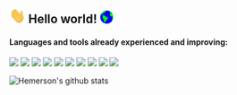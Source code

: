 ## <img src="https://github.com/hemerson-git/hemerson-git/blob/master/assets/Hi.gif" width="29px"> Hello world!&nbsp;<img src="https://github.com/hemerson-git/hemerson-git/blob/master/assets/Earth.gif" width="24px">

<!--
**hemerson-git/hemerson-git** is a ✨ _special_ ✨ repository because its `README.md` (this file) appears on your GitHub profile.

Here are some ideas to get you started:

- 🔭 I’m currently working on ...
- 🌱 I’m currently learning ...
- 👯 I’m looking to collaborate on ...
- 🤔 I’m looking for help with ...
- 💬 Ask me about ...
- 📫 How to reach me: ...
- 😄 Pronouns: ...
- ⚡ Fun fact: ...
-->

#### Languages and tools already experienced and improving:
<img height="25" src="https://img.shields.io/badge/javascript%20-%23323330.svg?&style=for-the-badge&logo=javascript&logoColor=white"></img>
<img height="25" src="https://img.shields.io/badge/react%20-%23323330.svg?&style=for-the-badge&logo=react&logoColor=%23F7DF1E"></img>
<img height="25" src="https://img.shields.io/badge/html5%20-%23E34F26.svg?&style=for-the-badge&logo=react.js&logoColor=white"> </img>
<img height="25" src="https://img.shields.io/badge/node.js%20-%2343853D.svg?&style=for-the-badge&logo=node.js&logoColor=white"> </img>
<img height="25" src="https://img.shields.io/badge/css-%23239120.svg?&style=flat-square&logo=css3&logoColor=white"> </img>
<img height="25" src="https://img.shields.io/badge/sass%20-%23CC6699.svg?&style=for-the-badge&logo=sass&logoColor=white"> </img>
<img height="25" src="https://img.shields.io/badge/react_native%20-%2320232a.svg?&style=for-the-badge&logo=react&logoColor=%2361DAFB"> </img>
<img height="25" src="https://img.shields.io/badge/bootstrap%20-%23563D7C.svg?&style=for-the-badge&logo=bootstrap&logoColor=white"> </img>
<img height="25" src="https://img.shields.io/badge/jquery%20-%230769AD.svg?&style=for-the-badge&logo=jquery&logoColor=white"> </img>
<img height="25" src="https://img.shields.io/badge/typescript%20-%23323330.svg?&style=for-the-badge&logo=typescript&logoColor=white"> </img>

![Hemerson's github stats](https://github-readme-stats.vercel.app/api?username=hemerson-git&show_icons=true&theme=dracula&count_private=true)
